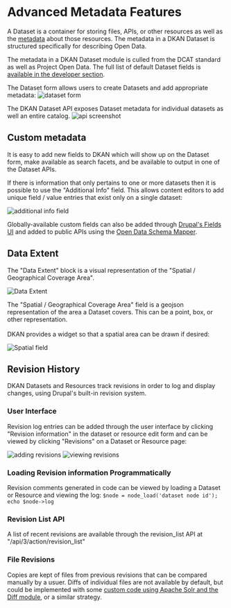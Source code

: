 # Advanced Metadata Features

A Dataset is a container for storing files, APIs, or other resources  as well as the [metadata](http://en.wikipedia.org/wiki/Metadata) about those resources.  The metadata in a DKAN Dataset is structured specifically for describing Open Data.

The metadata in a DKAN Dataset module is culled from the DCAT standard as well as Project Open Data. The full list of default Dataset fields is [available in the developer section](/dkan-documentation/dkan-developers/dataset-technical-field-reference).

The Dataset form allows users to create Datasets and add appropriate metadata:
![dataset form](http://docs.getdkan.com/sites/default/files/Screen%20Shot%202014-05-31%20at%204.55.34%20PM.png)

The DKAN Dataset API exposes Dataset metadata for individual datasets as well an entire catalog.
![api screenshot](http://docs.getdkan.com/sites/default/files/Screen%20Shot%202014-10-10%20at%204.03.27%20PM.png)

## Custom metadata

It is easy to add new fields to DKAN which will show up on the Dataset form, make available as search facets, and be available to output in one of the Dataset APIs.

If there is information that only pertains to one or more datasets then it is possible to use the "Additional Info" field. This allows content editors to add unique field / value entries that exist only on a single dataset:

![additional info field](https://cloud.githubusercontent.com/assets/512243/4188796/57b53a52-3776-11e4-97f6-61e18e3cd90d.png)

Globally-available custom fields can also be added through [Drupal's Fields UI](https://www.drupal.org/documentation/modules/field-ui) and added to public APIs using the [Open Data Schema Mapper](http://docs.getdkan.com/dkan-documentation/dkan-developers/adding-or-update-fields-api-output).

## Data Extent

The "Data Extent" block is a visual representation of the "Spatial / Geographical Coverage Area".

![Data Extent](http://docs.getdkan.com/sites/default/files/Screen%20Shot%202014-04-30%20at%2010.30.22%20AM.png)

The "Spatial / Geographical Coverage Area" field is a geojson representation of the area a Dataset covers. This can be a point, box, or other representation.<br><br>DKAN provides a widget so that a spatial area can be drawn if desired:

![Spatial field](http://docs.getdkan.com/sites/default/files/Screen%20Shot%202014-04-24%20at%2010.46.43%20AM.png)

## Revision History

DKAN Datasets and Resources track revisions in order to log and display changes, using Drupal's built-in revision system.

### User Interface

Revision log entries can be added through the user interface by clicking "Revision information" in the dataset or resource edit form and can be viewed by clicking "Revisions" on a Dataset or Resource page: 

![adding revisions](http://docs.getdkan.com/sites/default/files/Screen%20Shot%202014-04-14%20at%202.36.03%20PM.png) ![viewing revisions](http://docs.getdkan.com/sites/default/files/Screen%20Shot%202014-04-14%20at%202.30.29%20PM.png)

### Loading Revision information Programmatically

Revision comments generated in code can be viewed by loading a Dataset or Resource and viewing the log: `$node = node_load('dataset node id'); echo $node->log`

### Revision List API

A list of recent revisions are available through the revision_list API at "/api/3/action/revision_list"

### File Revisions

Copies are kept of files from previous revisions that can be compared manually by a usuer. Diffs of individual files are not available by default, but could be implemented with some [custom code using Apache Solr and the Diff module](https://drupal.org/node/2101377), or a similar strategy. 